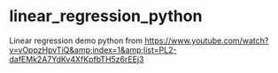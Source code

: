 # linear_regression_python
Linear regression demo python from https://www.youtube.com/watch?v=vOppzHpvTiQ&amp;index=1&amp;list=PL2-dafEMk2A7YdKv4XfKpfbTH5z6rEEj3
